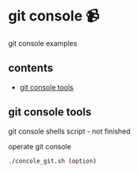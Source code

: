 <!-- omit in toc -->
# git console 📹

git console examples

<!-- omit in toc -->
## contents

- [git console tools](#git-console-tools)

## git console tools

git console shells script - not finished

operate git console

```sh
./concole_git.sh (option)
```
